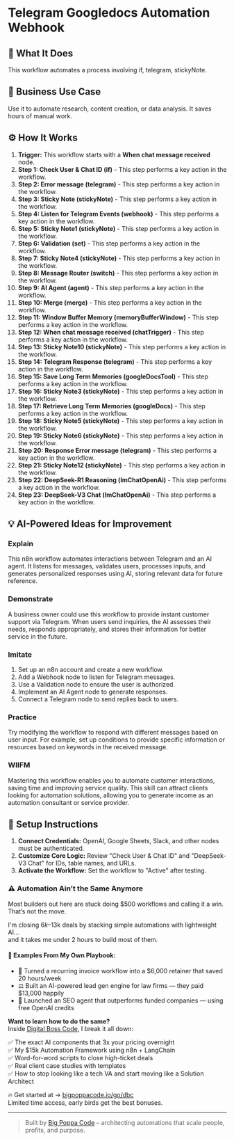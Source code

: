 # Telegram Googledocs Automation Webhook

## 🚀 What It Does
This workflow automates a process involving if, telegram, stickyNote.

## 💼 Business Use Case
Use it to automate research, content creation, or data analysis. It saves hours of manual work.

## ⚙️ How It Works
1.  **Trigger:** This workflow starts with a **When chat message received** node.
2. **Step 1: Check User & Chat ID (if)** - This step performs a key action in the workflow.
3. **Step 2: Error message (telegram)** - This step performs a key action in the workflow.
4. **Step 3: Sticky Note (stickyNote)** - This step performs a key action in the workflow.
5. **Step 4: Listen for Telegram Events (webhook)** - This step performs a key action in the workflow.
6. **Step 5: Sticky Note1 (stickyNote)** - This step performs a key action in the workflow.
7. **Step 6: Validation (set)** - This step performs a key action in the workflow.
8. **Step 7: Sticky Note4 (stickyNote)** - This step performs a key action in the workflow.
9. **Step 8: Message Router (switch)** - This step performs a key action in the workflow.
10. **Step 9: AI Agent (agent)** - This step performs a key action in the workflow.
11. **Step 10: Merge (merge)** - This step performs a key action in the workflow.
12. **Step 11: Window Buffer Memory (memoryBufferWindow)** - This step performs a key action in the workflow.
13. **Step 12: When chat message received (chatTrigger)** - This step performs a key action in the workflow.
14. **Step 13: Sticky Note10 (stickyNote)** - This step performs a key action in the workflow.
15. **Step 14: Telegram Response (telegram)** - This step performs a key action in the workflow.
16. **Step 15: Save Long Term Memories (googleDocsTool)** - This step performs a key action in the workflow.
17. **Step 16: Sticky Note3 (stickyNote)** - This step performs a key action in the workflow.
18. **Step 17: Retrieve Long Term Memories (googleDocs)** - This step performs a key action in the workflow.
19. **Step 18: Sticky Note5 (stickyNote)** - This step performs a key action in the workflow.
20. **Step 19: Sticky Note6 (stickyNote)** - This step performs a key action in the workflow.
21. **Step 20: Response Error message (telegram)** - This step performs a key action in the workflow.
22. **Step 21: Sticky Note12 (stickyNote)** - This step performs a key action in the workflow.
23. **Step 22: DeepSeek-R1 Reasoning (lmChatOpenAi)** - This step performs a key action in the workflow.
24. **Step 23: DeepSeek-V3 Chat (lmChatOpenAi)** - This step performs a key action in the workflow.

## 💡 AI-Powered Ideas for Improvement
### Explain
This n8n workflow automates interactions between Telegram and an AI agent. It listens for messages, validates users, processes inputs, and generates personalized responses using AI, storing relevant data for future reference.

### Demonstrate
A business owner could use this workflow to provide instant customer support via Telegram. When users send inquiries, the AI assesses their needs, responds appropriately, and stores their information for better service in the future.

### Imitate
1. Set up an n8n account and create a new workflow.
2. Add a Webhook node to listen for Telegram messages.
3. Use a Validation node to ensure the user is authorized.
4. Implement an AI Agent node to generate responses.
5. Connect a Telegram node to send replies back to users.

### Practice
Try modifying the workflow to respond with different messages based on user input. For example, set up conditions to provide specific information or resources based on keywords in the received message.

### WIIFM
Mastering this workflow enables you to automate customer interactions, saving time and improving service quality. This skill can attract clients looking for automation solutions, allowing you to generate income as an automation consultant or service provider.

## 🔧 Setup Instructions
1. **Connect Credentials:** OpenAI, Google Sheets, Slack, and other nodes must be authenticated.
2. **Customize Core Logic:** Review "Check User & Chat ID" and "DeepSeek-V3 Chat" for IDs, table names, and URLs.
3. **Activate the Workflow:** Set the workflow to "Active" after testing.

### ⚠️ Automation Ain’t the Same Anymore

Most builders out here are stuck doing $500 workflows and calling it a win.  
That’s not the move.  

I'm closing $6k–$13k deals by stacking simple automations with lightweight AI...  
and it takes me under 2 hours to build most of them.

#### 🧠 Examples From My Own Playbook:
- 🔁 Turned a recurring invoice workflow into a $6,000 retainer that saved 20 hours/week  
- ⚖️ Built an AI-powered lead gen engine for law firms — they paid $13,000 happily  
- 🚀 Launched an SEO agent that outperforms funded companies — using free OpenAI credits  

**Want to learn how to do the same?**  
Inside [Digital Boss Code](https://bigpoppacode.io/go/dbc), I break it all down:

✅ The exact AI components that 3x your pricing overnight  
✅ My $15k Automation Framework using n8n + LangChain  
✅ Word-for-word scripts to close high-ticket deals  
✅ Real client case studies with templates  
✅ How to stop looking like a tech VA and start moving like a Solution Architect  

🔥 Get started at → [bigpoppacode.io/go/dbc](https://bigpoppacode.io/go/dbc)  
Limited time access, early birds get the best bonuses.

---
> Built by [Big Poppa Code](https://bigpoppacode.io) – architecting automations that scale people, profits, and purpose.
